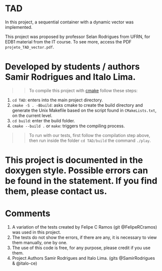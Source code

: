 # TAD
In this project, a sequential container with a dynamic vector was implemented.

This project was proposed by professor Selan Rodrigues from UFRN, for EDB1 material from the IT course. To see more, access the PDF
`projeto_TAD_vector.pdf`.

# Developed by students / authors Samir Rodrigues and Italo Lima.

>> To compile this project with [cmake](https://cmake.org) follow these steps:

1. `cd TAD`: enters into the main project directory.
2. `cmake -S . -Bbuild`:  asks cmake to create the build directory and generate the Unix Makefile based on the script found in `CMakeLists.txt`, on the current level.
3. `cd build`: enter the build folder.
4. `cmake --build .` or `make`: triggers the compiling process.


>> To run with our tests, first follow the compilation step above, then run inside the folder  `cd TAD/build` the command  `./play`.

# This project is documented in the doxygen style. Possible errors can be found in the statement. If you find them, please contact us.

# Comments
1. A variation of the tests created by Felipe C Ramos (git @FelipeRCramos) was used in this project.
2. The tests do not show the errors, if there are any, it is necessary to view them manually, one by one. 
3. The use of this code is free, for any purpose, please credit if you use them.
4. Project Authors Samir Rodrigues and Italo Lima. (gits @SamirRodrigues & @italo-ce)